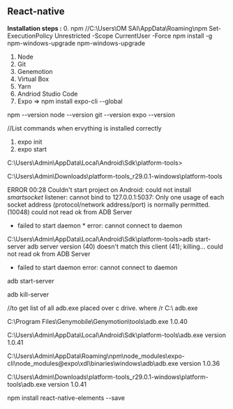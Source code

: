 <h2>React-native</h2>


<b>Installation steps :</b>
0. npm 
  //C:\Users\OM SAI\AppData\Roaming\npm
  Set-ExecutionPolicy Unrestricted -Scope CurrentUser -Force
  npm install -g npm-windows-upgrade
  npm-windows-upgrade

1. Node
2. Git
3. Genemotion
4. Virtual Box
5. Yarn
6. Andriod Studio Code
7. Expo   => npm install expo-cli --global

npm --version
node --version
git --version
expo --version


//List commands when ervything is installed correctly

1. expo init <projectName>
2. expo start 


C:\Users\Admin\AppData\Local\Android\Sdk\platform-tools>


C:\Users\Admin\Downloads\platform-tools_r29.0.1-windows\platform-tools


ERROR
00:28
Couldn't start project on Android: could not install *smartsocket* listener: cannot bind to 127.0.0.1:5037: Only one usage of each socket address (protocol/network address/port) is normally permitted. (10048)
could not read ok from ADB Server
* failed to start daemon *
error: cannot connect to daemon



C:\Users\Admin\AppData\Local\Android\Sdk\platform-tools>adb start-server
adb server version (40) doesn't match this client (41); killing...
could not read ok from ADB Server
* failed to start daemon
error: cannot connect to daemon


adb start-server

adb kill-server

//to get list of all adb.exe placed over c drive.
where /r C:\ adb.exe



C:\Program Files\Genymobile\Genymotion\tools\adb.exe                         1.0.40

C:\Users\Admin\AppData\Local\Android\Sdk\platform-tools\adb.exe
version 1.0.41

C:\Users\Admin\AppData\Roaming\npm\node_modules\expo-cli\node_modules\@expo\xdl\binaries\windows\adb\adb.exe
version 1.0.36

C:\Users\Admin\Downloads\platform-tools_r29.0.1-windows\platform-tools\adb.exe
version 1.0.41


npm install react-native-elements --save









